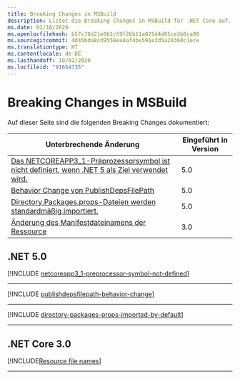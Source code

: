 ```yaml
---
title: Breaking Changes in MSBuild
description: Listet die Breaking Changes in MSBuild für .NET Core auf.
ms.date: 02/10/2020
ms.openlocfilehash: b57c70d21e061c59f26b11a025d4d05ce3b8ca99
ms.sourcegitcommit: 4d45bda8cd9558ea8af4be591e3d5a29360c1ece
ms.translationtype: HT
ms.contentlocale: de-DE
ms.lasthandoff: 10/02/2020
ms.locfileid: "91654735"
---
```

# <a name="msbuild-breaking-changes"></a>Breaking Changes in MSBuild

Auf dieser Seite sind die folgenden Breaking Changes dokumentiert:

| Unterbrechende Änderung | Eingeführt in Version |
| - | - |
| [Das NETCOREAPP3_1-Präprozessorsymbol ist nicht definiert, wenn .NET 5 als Ziel verwendet wird.](#netcoreapp3_1-preprocessor-symbol-is-not-defined-when-targeting-net-5) | 5.0 |
| [Behavior Change von PublishDepsFilePath](#publishdepsfilepath-behavior-change) | 5.0 |
| [Directory.Packages.props-Dateien werden standardmäßig importiert.](#directorypackagesprops-files-is-imported-by-default) | 5.0 |
| [Änderung des Manifestdateinamens der Ressource](#resource-manifest-file-name-change) | 3.0 |

## <a name="net-50"></a>.NET 5.0

[!INCLUDE [netcoreapp3_1-preprocessor-symbol-not-defined](../../../includes/core-changes/msbuild/5.0/netcoreapp3_1-preprocessor-symbol-not-defined.md)]

***

[!INCLUDE [publishdepsfilepath-behavior-change](../../../includes/core-changes/msbuild/5.0/publishdepsfilepath-behavior-change.md)]

***

[!INCLUDE [directory-packages-props-imported-by-default](../../../includes/core-changes/msbuild/5.0/directory-packages-props-imported-by-default.md)]

***

## <a name="net-core-30"></a>.NET Core 3.0

[!INCLUDE[Resource file names](~/includes/core-changes/msbuild/3.0/resource-manifest-name.md)]

***
